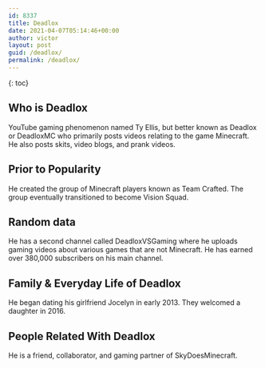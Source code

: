 ```yaml
---
id: 8337
title: Deadlox
date: 2021-04-07T05:14:46+00:00
author: victor
layout: post
guid: /deadlox/
permalink: /deadlox/
---
```



{: toc}


## Who is Deadlox



YouTube gaming phenomenon named Ty Ellis, but better known as Deadlox or DeadloxMC who primarily posts videos relating to the game Minecraft. He also posts skits, video blogs, and prank videos.

                
                
                
## Prior to Popularity



He created the group of Minecraft players known as Team Crafted. The group eventually transitioned to become Vision Squad. 

                
                
                
## Random data



He has a second channel called DeadloxVSGaming where he uploads gaming videos about various games that are not Minecraft. He has earned over 380,000 subscribers on his main channel. 

                
                
                
## Family & Everyday Life of Deadlox



He began dating his girlfriend Jocelyn in early 2013. They welcomed a daughter in 2016. 

                
                
                
## People Related With Deadlox



He is a friend, collaborator, and gaming partner of SkyDoesMinecraft. 

                
              
            
          
          
          